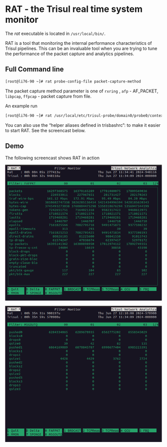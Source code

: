 # RAT - the Trisul real time system monitor

The *rat* executable is located in `/usr/local/bin/`.

RAT is a tool that monitoring the internal performance characteristics
of Trisul pipelines. This can be an invaluable tool when you are trying
to tune the performance of the packet capture and analytics pipelines.

## Full Command line

```bash
[root@li76-90 ~]# rat probe-config-file packet-capture-method
```

The packet capture method parameter is one of `rxring` , `afp` -
AF\_PACKET, `libpcap`, `ffpcap` - packet capture from file.

An example run

```bash
[root@li76-90 ~]# rat /usr/local/etc/trisul-probe/domain0/probe0/context0/trisulProbeConfig.xml rxring 
```

You can also use the “helper aliases defined in trisbashrc”: to make it
easier to start RAT. See the screencast below.

## Demo

The following screencast shows RAT in action

![Image](./images/rat1.png)

![image](./images/rat2.png)

